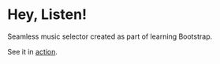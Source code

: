 # Hey, Listen!
Seamless music selector created as part of learning Bootstrap.

See it in [action](https://www.ceva24.dev/public/hey-listen/).

